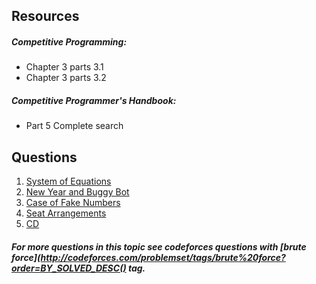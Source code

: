 ## Resources
##### Competitive Programming:
* Chapter 3 parts 3.1
* Chapter 3 parts 3.2

##### Competitive Programmer's Handbook:
* Part 5 Complete search

## Questions
1. [System of Equations](http://codeforces.com/problemset/problem/214/A)
2. [New Year and Buggy Bot](http://codeforces.com/problemset/problem/908/B)
3. [Case of Fake Numbers](https://codeforces.com/problemset/problem/556/B)
4. [Seat Arrangements](https://codeforces.com/contest/919/problem/C)
5. [CD](https://uva.onlinejudge.org/index.php?option=com_onlinejudge&Itemid=8&page=show_problem&problem=565)


##### For more questions in this topic see codeforces questions with [*brute force*](http://codeforces.com/problemset/tags/brute%20force?order=BY_SOLVED_DESC() tag.
